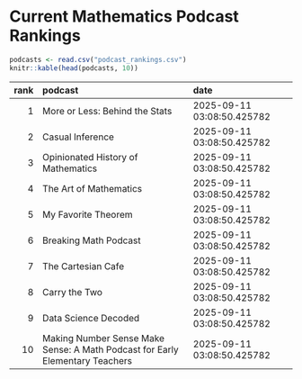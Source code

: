 # Current Mathematics Podcast Rankings


``` r
podcasts <- read.csv("podcast_rankings.csv")
knitr::kable(head(podcasts, 10))
```

| rank | podcast | date |
|---:|:---|:---|
| 1 | More or Less: Behind the Stats | 2025-09-11 03:08:50.425782 |
| 2 | Casual Inference | 2025-09-11 03:08:50.425782 |
| 3 | Opinionated History of Mathematics | 2025-09-11 03:08:50.425782 |
| 4 | The Art of Mathematics | 2025-09-11 03:08:50.425782 |
| 5 | My Favorite Theorem | 2025-09-11 03:08:50.425782 |
| 6 | Breaking Math Podcast | 2025-09-11 03:08:50.425782 |
| 7 | The Cartesian Cafe | 2025-09-11 03:08:50.425782 |
| 8 | Carry the Two | 2025-09-11 03:08:50.425782 |
| 9 | Data Science Decoded | 2025-09-11 03:08:50.425782 |
| 10 | Making Number Sense Make Sense: A Math Podcast for Early Elementary Teachers | 2025-09-11 03:08:50.425782 |
